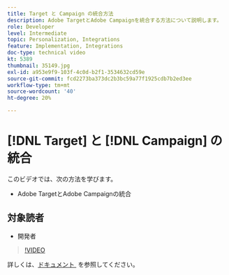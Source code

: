 ```yaml
---
title: Target と Campaign の統合方法
description: Adobe TargetとAdobe Campaignを統合する方法について説明します。
role: Developer
level: Intermediate
topic: Personalization, Integrations
feature: Implementation, Integrations
doc-type: technical video
kt: 5389
thumbnail: 35149.jpg
exl-id: a953e9f9-103f-4c0d-b2f1-3534632cd59e
source-git-commit: fcd2273ba373dc2b3bc59a77f1925cdb7b2ed3ee
workflow-type: tm+mt
source-wordcount: '40'
ht-degree: 20%

---
```


# [!DNL Target] と [!DNL Campaign] の統合

このビデオでは、次の方法を学びます。

* Adobe TargetとAdobe Campaignの統合

## 対象読者

* 開発者

>[!VIDEO](https://video.tv.adobe.com/v/35149/?quality=12)

詳しくは、[&#x200B; ドキュメント &#x200B;](https://experienceleague.adobe.com/docs/target/using/integrate/campaign-and-target.html?lang=ja) を参照してください。
